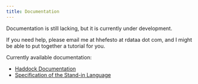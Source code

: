 ```yaml
---
title: Documentation
---
```


Documentation is still lacking, but it is currently under development.

If you need help, please email me at hhefesto at rdataa dot com, and I might be able to put together a tutorial for you.

Currently available documentation:

- [Haddock Documentation](/docs/haddock/index.html)
- [Specification of the Stand-in Language](/docs/sil-specification.pdf)
